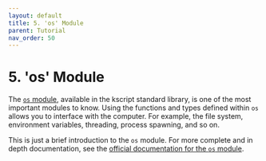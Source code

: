 ```yaml
---
layout: default
title: 5. 'os' Module
parent: Tutorial
nav_order: 50
---
```


# 5. 'os' Module

The [`os` module](https://docs.kscript.org/#os), available in the kscript standard library, is one of the most important modules to know. Using the functions and types defined within `os` allows you to interface with the computer. For example, the file system, environment variables, threading, process spawning, and so on.


This is just a brief introduction to the `os` module. For more complete and in depth documentation, see the [official documentation for the `os` module](https://docs.kscript.org/#os).



